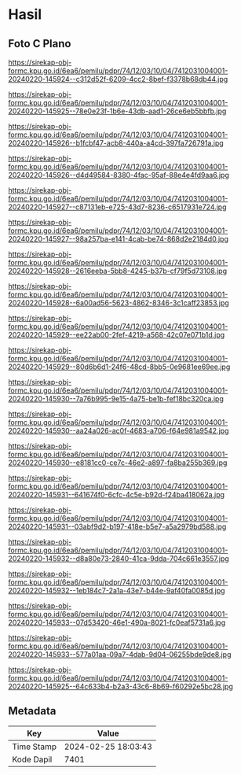# Hasil

## Foto C Plano

https://sirekap-obj-formc.kpu.go.id/6ea6/pemilu/pdpr/74/12/03/10/04/7412031004001-20240220-145924--c312d52f-6209-4cc2-8bef-f3378b68db44.jpg

https://sirekap-obj-formc.kpu.go.id/6ea6/pemilu/pdpr/74/12/03/10/04/7412031004001-20240220-145925--78e0e23f-1b6e-43db-aad1-26ce6eb5bbfb.jpg

https://sirekap-obj-formc.kpu.go.id/6ea6/pemilu/pdpr/74/12/03/10/04/7412031004001-20240220-145926--b1fcbf47-acb8-440a-a4cd-397fa726791a.jpg

https://sirekap-obj-formc.kpu.go.id/6ea6/pemilu/pdpr/74/12/03/10/04/7412031004001-20240220-145926--d4d49584-8380-4fac-95af-88e4e4fd9aa6.jpg

https://sirekap-obj-formc.kpu.go.id/6ea6/pemilu/pdpr/74/12/03/10/04/7412031004001-20240220-145927--c87131eb-e725-43d7-8236-c6517931e724.jpg

https://sirekap-obj-formc.kpu.go.id/6ea6/pemilu/pdpr/74/12/03/10/04/7412031004001-20240220-145927--98a257ba-e141-4cab-be74-868d2e2184d0.jpg

https://sirekap-obj-formc.kpu.go.id/6ea6/pemilu/pdpr/74/12/03/10/04/7412031004001-20240220-145928--2616eeba-5bb8-4245-b37b-cf79f5d73108.jpg

https://sirekap-obj-formc.kpu.go.id/6ea6/pemilu/pdpr/74/12/03/10/04/7412031004001-20240220-145928--6a00ad56-5623-4862-8346-3c1caff23853.jpg

https://sirekap-obj-formc.kpu.go.id/6ea6/pemilu/pdpr/74/12/03/10/04/7412031004001-20240220-145929--ee22ab00-2fef-4219-a568-42c07e071b1d.jpg

https://sirekap-obj-formc.kpu.go.id/6ea6/pemilu/pdpr/74/12/03/10/04/7412031004001-20240220-145929--80d6b6d1-24f6-48cd-8bb5-0e9681ee69ee.jpg

https://sirekap-obj-formc.kpu.go.id/6ea6/pemilu/pdpr/74/12/03/10/04/7412031004001-20240220-145930--7a76b995-9e15-4a75-be1b-fef18bc320ca.jpg

https://sirekap-obj-formc.kpu.go.id/6ea6/pemilu/pdpr/74/12/03/10/04/7412031004001-20240220-145930--aa24a026-ac0f-4683-a706-f64e981a9542.jpg

https://sirekap-obj-formc.kpu.go.id/6ea6/pemilu/pdpr/74/12/03/10/04/7412031004001-20240220-145930--e8181cc0-ce7c-46e2-a897-fa8ba255b369.jpg

https://sirekap-obj-formc.kpu.go.id/6ea6/pemilu/pdpr/74/12/03/10/04/7412031004001-20240220-145931--641674f0-6cfc-4c5e-b92d-f24ba418062a.jpg

https://sirekap-obj-formc.kpu.go.id/6ea6/pemilu/pdpr/74/12/03/10/04/7412031004001-20240220-145931--03abf9d2-b197-418e-b5e7-a5a2979bd588.jpg

https://sirekap-obj-formc.kpu.go.id/6ea6/pemilu/pdpr/74/12/03/10/04/7412031004001-20240220-145932--d8a80e73-2840-41ca-9dda-704c661e3557.jpg

https://sirekap-obj-formc.kpu.go.id/6ea6/pemilu/pdpr/74/12/03/10/04/7412031004001-20240220-145932--1eb184c7-2a1a-43e7-b44e-9af40fa0085d.jpg

https://sirekap-obj-formc.kpu.go.id/6ea6/pemilu/pdpr/74/12/03/10/04/7412031004001-20240220-145933--07d53420-46e1-490a-8021-fc0eaf5731a6.jpg

https://sirekap-obj-formc.kpu.go.id/6ea6/pemilu/pdpr/74/12/03/10/04/7412031004001-20240220-145933--577a01aa-09a7-4dab-9d04-06255bde9de8.jpg

https://sirekap-obj-formc.kpu.go.id/6ea6/pemilu/pdpr/74/12/03/10/04/7412031004001-20240220-145925--64c633b4-b2a3-43c6-8b69-f60292e5bc28.jpg


## Metadata

| Key        | Value               |
| ---------- | ------------------- |
| Time Stamp | 2024-02-25 18:03:43 |
| Kode Dapil | 7401                |



